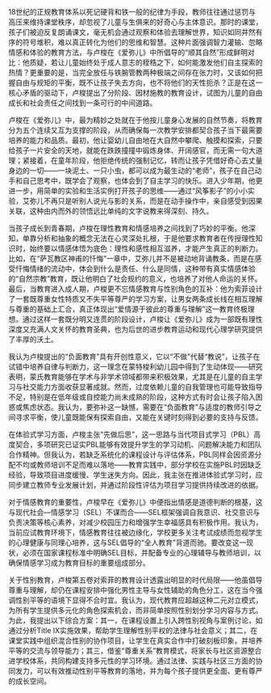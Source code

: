 18世纪的正规教育体系以死记硬背和铁一般的纪律为手段，教师往往通过惩罚与高压来维持课堂秩序，却忽视了儿童与生俱来的好奇心与主体意识。那时的课堂，孩子们被迫反复朗诵课文，毫无机会通过观察和体验去理解世界，知识如同井然有序的符号堆积，难以真正转化为他们的思维和智慧。这种片面强调智力灌输、忽略情感和体验的教育方法，与卢梭在《爱弥儿》中所倡导的“顺其自然”形成鲜明对比：他质疑，若让儿童始终处于成人意志的桎梏之下，如何能激发他们自主探索的热情？更重要的是，当完全放任与铁腕管教两种极端之间存在张力时，又该如何把握自由与规矩的平衡，既不让孩子失去方向，也不将他们的天性扼杀？正是在这一核心矛盾的驱动下，卢梭提出了分阶段、因材施教的教育设计，试图为儿童的自由成长和社会责任之间找到一条可行的中间道路。

卢梭在《爱弥儿》中，最为精妙之处就在于他按儿童身心发展的自然节奏，将教育分为五个连续又互为支撑的阶段，从而确保每一次教学安排都契合孩子当下最需要培养的能力和品质。最初，他让婴幼儿自由地在大自然中攀爬、触摸和探索，只要给孩子一片安全的天地，就能在跌跌撞撞中锻炼身体、开阔感官，而无需一句大道理；紧接着，在童年阶段，他拒绝传统的强制记忆，转而让孩子凭借好奇心去丈量身边的一切——一块泥土、一只小虫，都可以成为最生动的“老师”，孩子在自己动手和自己思考中，既学会了观察，也体会到了自主学习的快乐。进入少年期，他更进一步，用简单的实验和生活实例打开孩子的思维——通过“风筝影子”的小小实验，艾弥儿不再只是听别人说光与影的关系，而是在动手操作中，亲自感受到因果关联，这种由内而外的领悟远比单纯的文字说教来得深刻、持久。

当孩子成长到青春期，卢梭在理性教育和情感培养之间找到了巧妙的平衡。他深知，单靠分析和抽象的概念无法在心灵深处扎根，于是他要求教育者在传授理性知识时，始终要以情感体悟为底色：理性和感性相互滋养，才能产生真正的判断力。比如，在“萨瓦教区神甫的忏悔”一章中，艾弥儿并不是被动地背诵教条，而是在感受忏悔情绪的流动中，体会到什么是责任、什么是同情，这种带有真实情感体验的“自然宗教”教育，既让他明白了社会规约的意义，也培养了对他人命运的关怀。最后，当教育进入成人期，卢梭更不忘情感教育与性别角色的互补：他为索菲设计了一套既尊重女性特质又不失平等尊严的学习方案，让男女两条成长线在相互理解与尊重的基础上汇合，真正体现出“爱情源于彼此的尊重与理解”这一教育终极理想。通过这样一套既分明又连贯的阶段设计，卢梭让《爱弥儿》成为一部既有理性深度又充满人文关怀的教育圣典，也为后世的进步教育运动和现代心理学研究提供了丰厚的沃土。

我认为卢梭提出的“负面教育”具有开创性意义，它以“不做”代替“教说”，让孩子在试错中培养自律与判断力，这一理念在蒙特梭利幼儿园中得到了生动体现——研究表明，蒙氏教育能够在学术与非学术领域都带来积极效果，尤其是在儿童的自主学习与社交能力方面收获显著成就。然而，过度依赖儿童的自我管理也可能导致指导不足，特别是在低年级或自控能力尚未成熟的阶段，这种方式有时会让孩子陷入困惑或焦虑状态。我认为，要弥补这一缺憾，需要在“负面教育”与适度的教师引导之间寻求平衡，使儿童既能保有探索自由，又能在关键时刻得到必要的支持与反馈。

在体验式学习方面，卢梭主张“先做后思”，这一思路与当代项目式学习（PBL）高度契合，多项研究已证实PBL能够有效提升学生的学习动机、问题解决能力和团队合作精神。但我认为，若缺乏系统化的课程设计与评估体系，PBL同样会因资源分配不均或教师培训不足而难以落地——教育实践中，部分学校在实施PBL时因缺乏经验，导致项目进度缓慢、学生迷失方向。因此，我主张在推进体验式学习时，应同步建立教师专业发展计划，并通过阶段性评估为项目学习提供持续改进的依据。

对于情感教育的重要性，卢梭早在《爱弥儿》中便指出情感是道德判断的根基，这与现代社会—情感学习（SEL）不谋而合——SEL框架强调自我意识、社交意识与负责决策等核心素养，对减少校园压力和增强学生幸福感具有积极作用。我认为，当前应试教育环境下，情感教育往往被边缘化，学校更多关注考试成绩而忽视学生的心理健康与同理心培养，这与SEL倡导的“全人教育”背道而驰。要改变这一现状，必须在国家课程标准中明确SEL目标，并配备专业的心理辅导与教师培训，以确保情感学习成为教育目标的重要组成部分。

关于性别教育，卢梭第五卷对索菲的教育设计透露出明显的时代局限——他虽倡导尊重与理解，却仍在课程安排中强化男性主导与女性辅助的角色分工，这在当今强调性别平等的语境下显得不合时宜。我认为，现代教育应超越这种二元对立模式，为所有学生提供多元化的角色探索机会，而非简单按照性别划分学习内容与方式。为此，我提出以下综合方案：其一，在课程设置上引入跨性别视角与案例讨论，如通过分析Title IX实施效果，帮助学生理解性别平权的法律与社会意义；其二，在课堂实践中组织混合性别的协作项目，让学生在真实合作中打破刻板印象，并培养平等的交流与领导能力；其三，借鉴“尊重关系”教育模式，将家长与社区资源整合进学校体系，共同构建支持多元性的学习环境。通过法律、实践与社区三方面的协同发力，可以有效推动性别平等教育的落地，并为每个孩子提供更全面、更有尊严的成长空间。